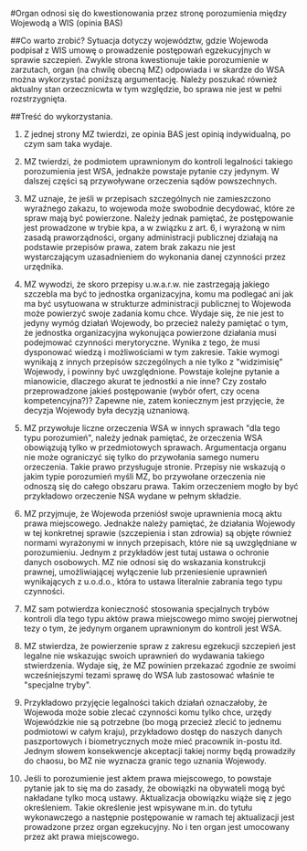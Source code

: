 #Organ odnosi się do kwestionowania przez stronę porozumienia między Wojewodą a WIS (opinia BAS)

##Co warto zrobić?
Sytuacja dotyczy województw, gdzie Wojewoda podpisał z WIS umowę o prowadzenie postępowań egzekucyjnych w sprawie szczepień. Zwykle strona kwestionuje takie porozumienie w zarzutach, organ (na chwilę obecną MZ) odpowiada i w skardze do WSA można wykorzystać poniższą argumentację. Należy poszukać również aktualny stan orzecznicwta w tym względzie, bo sprawa nie jest w pełni rozstrzygnięta.

##Treść do wykorzystania.
1. Z jednej strony MZ twierdzi, ze opinia BAS jest opinią indywidualną, po czym sam taka wydaje. 

2. MZ twierdzi, że podmiotem uprawnionym do kontroli legalności takiego porozumienia jest WSA, jednakże powstaje pytanie czy jedynym. W dalszej części są przywoływane orzeczenia sądów powszechnych. 

3. MZ uznaje, że jeśli w przepisach szczególnych nie zamieszczono wyraźnego zakazu, to wojewoda może swobodnie decydować, które ze spraw mają być powierzone. Należy jednak pamiętać, że postępowanie jest prowadzone w trybie kpa, a w związku z art. 6, i wyrażoną w nim zasadą praworządności, organy administracji publicznej działają na podstawie przepisów prawa, zatem brak zakazu nie jest wystarczającym uzasadnieniem do wykonania danej czynności przez urzędnika. 

4. MZ wywodzi, że skoro przepisy u.w.a.r.w. nie zastrzegają jakiego szczebla ma być to jednostka organizacyjna, komu ma podlegać ani jak ma być usytuowana w strukturze administracji publicznej to Wojewoda może powierzyć swoje zadania komu chce. Wydaje się, że nie jest to jedyny wymóg działań Wojewody, bo przecież należy pamiętać o tym, że jednostka organizacyjna wykonująca powierzone działania musi podejmować czynności merytoryczne. Wynika z tego, że musi dysponować wiedzą i możliwościami w tym zakresie. Takie wymogi wynikają z innych przepisów szczególnych a nie tylko z "widzimisię" Wojewody, i powinny być uwzględnione. Powstaje kolejne pytanie a mianowicie, dlaczego akurat te jednostki a nie inne? Czy zostało przeprowadzone jakieś postępowanie (wybór ofert, czy ocena kompetencyjna?)? Zapewne nie, zatem koniecznym jest przyjęcie, że decyzja Wojewody była decyzją uznaniową. 

5. MZ przywołuje liczne orzeczenia WSA w innych sprawach "dla tego typu porozumień", należy jednak pamiętać, że orzeczenia WSA obowiązują tylko w przedmiotowych sprawach. Argumentacja organu nie może ograniczyć się tylko do przywołania samego numeru orzeczenia. Takie prawo przysługuje stronie. Przepisy nie wskazują o jakim typie porozumień myśli MZ, bo przywołane orzeczenia nie odnoszą się do całego obszaru prawa. Takim orzeczeniem mogło by być przykładowo orzeczenie NSA wydane w pełnym składzie. 

6. MZ przyjmuje, że Wojewoda przeniósł swoje uprawnienia mocą aktu prawa miejscowego. Jednakże należy pamiętać, że działania Wojewody w tej konkretnej sprawie (szczepienia i stan zdrowia) są objęte również normami wyrażonymi w innych przepisach, które nie są uwzględniane w porozumieniu. Jednym z przykładów jest tutaj ustawa o ochronie danych osobowych. MZ nie odnosi się do wskazania konstrukcji prawnej, umożliwiającej wyłączenie lub przeniesienie uprawnień wynikających z u.o.d.o., która to ustawa literalnie zabrania tego typu czynności. 

7. MZ sam potwierdza konieczność stosowania specjalnych trybów kontroli dla tego typu aktów prawa miejscowego mimo swojej pierwotnej tezy o tym, że jedynym organem uprawnionym do kontroli jest WSA. 

8. MZ stwierdza, że powierzenie spraw z zakresu egzekucji szczepień jest legalne nie wskazując swoich uprawnień do wydawania takiego stwierdzenia. Wydaje się, że MZ powinien przekazać zgodnie ze swoimi wcześniejszymi tezami sprawę do WSA lub zastosować właśnie te "specjalne tryby". 

9. Przykładowo przyjęcie legalności takich działań oznaczałoby, że Wojewoda może sobie zlecać czynności komu tylko chce, urzędy Wojewódzkie nie są potrzebne (bo mogą przecież zlecić to jednemu podmiotowi w całym kraju), przykładowo dostęp do naszych danych paszportowych i biometrycznych może mieć pracownik in-postu itd. Jednym słowem konsekwencje akceptacji takiej normy będą prowadziły do chaosu, bo MZ nie wyznacza granic tego uznania Wojewody.

10. Jeśli to porozumienie jest aktem prawa miejscowego, to powstaje pytanie jak to się ma do zasady, że obowiązki na obywateli mogą być nakładane tylko mocą ustawy. Aktualizacja obowiązku wiąże się z jego określeniem. Takie określenie jest wpisywane m.in. do tytułu wykonawczego a następnie postępowanie w ramach tej aktualizacji jest prowadzone przez organ egzekucyjny. No i ten organ jest umocowany przez akt prawa miejscowego.
